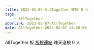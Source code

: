 ```yaml
---
title: 2023-05-07-AllTogether 違規 0 人
tags:
    - AllTogether
abbrlink: 2023-05-07-AllTogether
date: AllTogether-2023-05-07 12:00:00
---
```

AllTogether 板 [板規連結](https://www.ptt.cc/bbs/AllTogether/M.1643211430.A.5FB.html)
昨天違規 0 人
